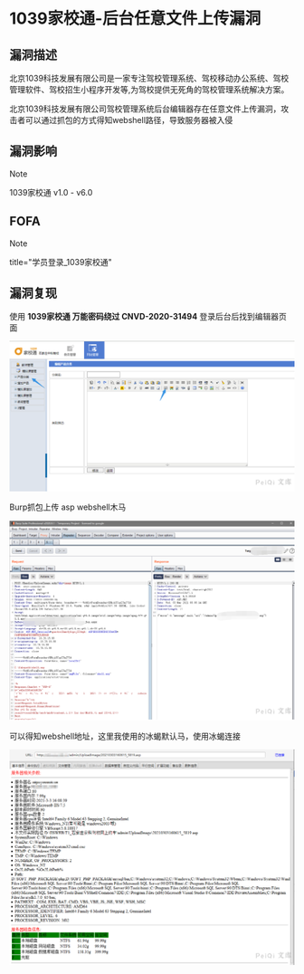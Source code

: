 # 1039家校通-后台任意文件上传漏洞

## 漏洞描述

北京1039科技发展有限公司是一家专注驾校管理系统、驾校移动办公系统、驾校管理软件、驾校招生小程序开发等,为驾校提供无死角的驾校管理系统解决方案。

北京1039科技发展有限公司驾校管理系统后台编辑器存在任意文件上传漏洞，攻击者可以通过抓包的方式得知webshell路径，导致服务器被入侵

## 漏洞影响

> [!NOTE]
>
> 1039家校通 v1.0 - v6.0

## FOFA

> [!NOTE]
>
> title="学员登录_1039家校通"

## 漏洞复现

使用 **1039家校通 万能密码绕过 CNVD-2020-31494** 登录后台后找到编辑器页面

![](1039家校通-后台任意文件上传漏洞.assets/1627363098880797.jpg)

Burp抓包上传 asp webshell木马

![](1039家校通-后台任意文件上传漏洞.assets/1627363099220073.jpg)

可以得知webshell地址，这里我使用的冰蝎默认马，使用冰蝎连接

![](1039家校通-后台任意文件上传漏洞.assets/1627363099533372.jpg)